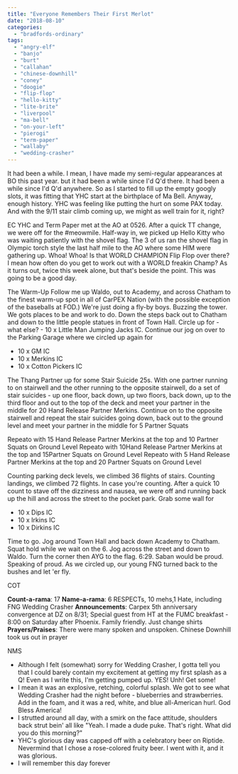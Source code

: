 ```yaml
---
title: "Everyone Remembers Their First Merlot"
date: "2018-08-10"
categories: 
  - "bradfords-ordinary"
tags: 
  - "angry-elf"
  - "banjo"
  - "burt"
  - "callahan"
  - "chinese-downhill"
  - "coney"
  - "doogie"
  - "flip-flop"
  - "hello-kitty"
  - "lite-brite"
  - "liverpool"
  - "ma-bell"
  - "on-your-left"
  - "pierogi"
  - "term-paper"
  - "wallaby"
  - "wedding-crasher"
---
```


It had been a while. I mean, I have made my semi-regular appearances at BO this past year. but it had been a while since I'd Q'd there. It had been a while since I'd Q'd anywhere. So as I started to fill up the empty googly slots, it was fitting that YHC start at the birthplace of Ma Bell. Anyway, enough history. YHC was feeling like putting the hurt on some PAX today. And with the 9/11 stair climb coming up, we might as well train for it, right?

EC YHC and Term Paper met at the AO at 0526. After a quick TT change, we were off for the #meowmile. Half-way in, we picked up Hello Kitty who was waiting patiently with the shovel flag. The 3 of us ran the shovel flag in Olympic torch style the last half mile to the AO where some HIM were gathering up. Whoa! Whoa! Is that WORLD CHAMPION Flip Flop over there? I mean how often do you get to work out with a WORLD freakin Champ? As it turns out, twice this week alone, but that's beside the point. This was going to be a good day.

The Warm-Up Follow me up Waldo, out to Academy, and across Chatham to the finest warm-up spot in all of CarPEX Nation (with the possible exception of the baseballs at FOD.) We're just doing a fly-by boys. Buzzing the tower. We gots places to be and work to do. Down the steps back out to Chatham and down to the little people statues in front of Town Hall. Circle up for - what else? - 10 x Little Man Jumping Jacks IC. Continue our jog on over to the Parking Garage where we circled up again for

- 10 x GM IC
- 10 x Merkins IC
- 10 x Cotton Pickers IC

The Thang Partner up for some Stair Suicide 25s. With one partner running to on stairwell and the other running to the opposite stairwell, do a set of stair suicides - up one floor, back down, up two floors, back down, up to the third floor and out to the top of the deck and meet your partner in the middle for 20 Hand Release Partner Merkins. Continue on to the opposite stairwell and repeat the stair suicides going down, back out to the ground level and meet your partner in the middle for 5 Partner Squats

Repeato with 15 Hand Release Partner Merkins at the top and 10 Partner Squats on Ground Level Repeato with 10Hand Release Partner Merkins at the top and 15Partner Squats on Ground Level Repeato with 5 Hand Release Partner Merkins at the top and 20 Partner Squats on Ground Level

Counting parking deck levels, we climbed 36 flights of stairs. Counting landings, we climbed 72 flights. In case you're counting. After a quick 10 count to stave off the dizziness and nausea, we were off and running back up the hill and across the street to the pocket park. Grab some wall for

- 10 x Dips IC
- 10 x Irkins IC
- 10 x Dirkins IC

Time to go. Jog around Town Hall and back down Academy to Chatham. Squat hold while we wait on the 6. Jog across the street and down to Waldo. Turn the corner then AYG to the flag. 6:29. Saban would be proud. Speaking of proud. As we circled up, our young FNG turned back to the bushes and let 'er fly.

COT

**Count-a-rama**: 17 **Name-a-rama**: 6 RESPECTs, 10 mehs,1 Hate, including FNG Wedding Crasher **Announcements**: Carpex 5th anniversary convergence at DZ on 8/31; Special guest from HT at the FUMC breakfast - 8:00 on Saturday after Phoenix. Family friendly. Just change shirts **Prayers/Praises**: There were many spoken and unspoken. Chinese Downhill took us out in prayer

NMS

- Although I felt (somewhat) sorry for Wedding Crasher, I gotta tell you that I could barely contain my excitement at getting my first splash as a Q! Even as I write this, I'm getting pumped up. YES! Unh! Get some!
- I mean it was an explosive, retching, colorful splash. We got to see what Wedding Crasher had the night before - blueberries and strawberries. Add in the foam, and it was a red, white, and blue all-American hurl. God Bless America!
- I strutted around all day, with a smirk on the face attitude, shoulders back strut bein' all like "Yeah. I made a dude puke. That's right. What did you do this morning?"
- YHC's glorious day was capped off with a celebratory beer on Riptide. Nevermind that I chose a rose-colored fruity beer. I went with it, and it was glorious.
- I will remember this day forever
